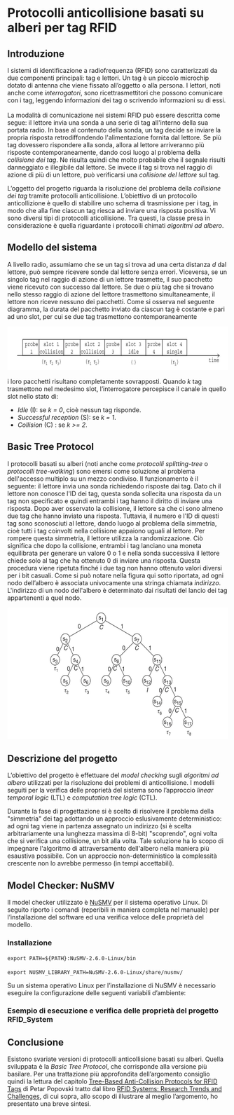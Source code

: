 # Protocolli anticollisione basati su alberi per tag RFID


## Introduzione 

I sistemi di identificazione a radiofrequenza (RFID) sono caratterizzati da due componenti principali: tag e lettori. Un tag è un piccolo microchip dotato di antenna che viene fissato all’oggetto o alla persona. I lettori, noti anche come _interrogatori_, sono ricettrasmettitori che possono comunicare con i tag, leggendo informazioni dei tag o scrivendo informazioni su di essi. <br>     
La modalità di comunicazione nei sistemi RFID può essere descritta come segue: il lettore invia una sonda a una serie di tag all'interno della sua portata radio. In base al contenuto della sonda, un tag decide se inviare la propria risposta retrodiffondendo l'alimentazione fornita dal lettore. Se più tag dovessero rispondere alla sonda, allora al lettore arriveranno più risposte contemporaneamente, dando così luogo al problema della _collisione dei tag_. Ne risulta quindi che molto probabile che il segnale risulti danneggiato e illegibile dal lettore. Se invece il tag si trova nel raggio di azione di più di un lettore, può verificarsi una _collisione del lettore_ sul tag. <br> 

L’oggetto del progetto riguarda la risoluzione del problema della _collisione dei tag_ tramite protocolli anticollisione. L’obiettivo di un protocollo anticollizione è quello di stabilire uno schema di trasmissione per i tag, in modo che alla fine ciascun tag riesca ad inviare una risposta positiva. Vi sono diversi tipi di protocolli aticollisione. Tra questi, la classe presa in considerazione è quella riguardante i protocolli chimati _algoritmi ad albero_.

## Modello del sistema

A livello radio, assumiamo che se un tag si trova ad una certa distanza _d_ dal lettore, può sempre ricevere sonde dal lettore senza errori. Viceversa, se un singolo tag nel raggio di azione di un lettore trasmette, il suo pacchetto viene ricevuto con successo dal lettore. Se due o più tag che si trovano nello stesso raggio di azione del lettore trasmettono simultaneamente, il lettore non riceve nessuno dei pacchetti. Come si osserva nel seguente diagramma, la durata del pacchetto inviato da ciascun tag è costante e pari ad uno slot, per cui se due tag trasmettono contemporaneamente 

<img src="image/slot.jpg" alt="Slot_probe" width="700" height="100">

i loro pacchetti risultano completamente sovrapposti. Quando _k_ tag trasmettono nel medesimo slot, l’interrogatore percepisce il canale in quello slot nello stato di:

- _Idle_ (I): se _k = 0_, cioè nessun tag risponde.
- _Successful reception_ (S): se _k = 1_.
- _Collision_ (C) : se _k >= 2_.

## Basic Tree Protocol

I protocolli basati su alberi (noti anche come _protocolli splitting-tree_ o _protocolli tree-walking_) sono emersi come soluzione al problema dell'accesso multiplo su un mezzo condiviso. Il funzionamento è il seguente: il lettore invia una sonda richiedendo risposte dai tag. Dato ch il lettore non conosce l'ID dei tag, questa sonda sollecita una risposta da un tag non specificato e quindi entrambi i tag hanno il diritto di inviare una risposta. Dopo aver osservato la collisione, il lettore sa che ci sono almeno due tag che hanno inviato una risposta. Tuttavia, il numero e l'ID di questi tag sono sconosciuti al lettore, dando luogo al problema della simmetria, cioè tutti i tag coinvolti nella collisione appaiono uguali al lettore. Per rompere questa simmetria, il lettore utilizza la randomizzazione. Ciò significa che dopo la collisione, entrambi i tag lanciano una moneta equilibrata per generare un valore 0 o 1 e nella sonda successiva il lettore chiede solo al tag che ha ottenuto 0 di inviare una risposta. Questa procedura viene ripetuta finché i due tag non hanno ottenuto valori diversi per i bit casuali. Come si può notare nella figura qui sotto riportata, ad ogni nodo dell’albero è associata univocamente una stringa chiamata _indirizzo_. L'indirizzo di un nodo dell'albero è determinato dai risultati del lancio dei tag appartenenti a quel nodo.

<img src="image/tree.jpg" alt="Basic_tree" width="600" height="300">


## Descrizione del progetto 

L’obiettivo del progetto è effettuare del _model checking_ sugli _algoritmi ad albero_ utilizzati per la risoluzione dei problemi di anticollisione. I modelli seguiti per la verifica delle proprietà del sistema sono l’approccio _linear temporal logic_ (LTL) e _computation tree logic_ (CTL). <br> 

Durante la fase di progettazione si è scelto di risolvere il problema della "simmetria" dei tag adottando un approccio eslusivamente deterministico: ad ogni tag viene in partenza assegnato un indirizzo (si è scelta arbitrariamente una lunghezza massima di 8-bit) "scoprendo", ogni volta che si verifica una collisione, un bit alla volta. Tale soluzione ha lo scopo di impegnare l'algoritmo di attraversamento dell'albero nella maniera più esaustiva possibile. Con un approccio non-deterministico la complessità crescente non lo avrebbe permesso (in tempi accettabili).

## Model Checker: NuSMV

Il model checker utilizzato è [NuSMV](https://nusmv.fbk.eu/) per il sistema operativo Linux. Di seguito riporto i comandi (reperibili in maniera completa nel manuale) per l’installazione del software ed una verifica veloce delle proprietà del modello.

### Installazione

```
export PATH=${PATH}:NuSMV-2.6.0-Linux/bin

export NUSMV_LIBRARY_PATH=NuSMV-2.6.0-Linux/share/nusmv/
```

Su un sistema operativo Linux per l’installazione di NuSMV è necessario eseguire la configurazione delle seguenti variabili d’ambiente:

### Esempio di esecuzione e verifica delle proprietà del progetto RFID_System

## Conclusione

Esistono svariate versioni di protocolli anticollisione basati su alberi. Quella sviluppata è la _Basic Tree Protocol_, che corrisponde alla versione più basilare. Per una trattazione più approfondita dell’argomento consiglio quindi la lettura del capitolo [Tree-Based Anti-Collision Protocols for RFID Tags](https://onlinelibrary.wiley.com/doi/abs/10.1002/9780470665251.ch8)  di Petar Popovski tratto dal libro [RFID Systems: Research Trends and Challenges](https://onlinelibrary.wiley.com/doi/book/10.1002/9780470665251), di cui sopra, allo scopo di illustrare al meglio l’argomento, ho presentato una breve sintesi.

